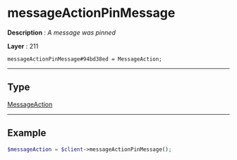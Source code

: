 # messageActionPinMessage

**Description** : *A message was pinned*

**Layer** : 211

```tl
messageActionPinMessage#94bd38ed = MessageAction;
```

---

## Type

[MessageAction](type/MessageAction)

---

## Example

```php
$messageAction = $client->messageActionPinMessage();
```